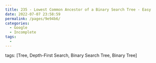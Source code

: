 ```yaml
---
title: 235 - Lowest Common Ancestor of a Binary Search Tree - Easy
date: 2022-07-07 23:58:59
permalink: /pages/9e94b6/
categories:
  - Google
  - Incomplete
tags:
  - 
---
```

tags: [Tree, Depth-First Search, Binary Search Tree, Binary Tree]